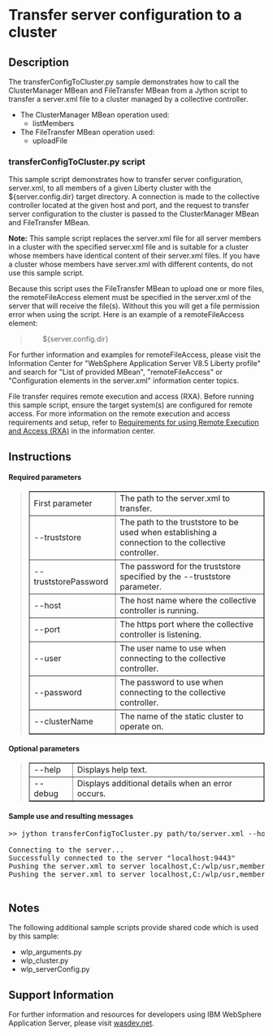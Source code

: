 # Transfer server configuration to a cluster

## Description

The transferConfigToCluster.py sample demonstrates how to call the ClusterManager MBean and FileTransfer MBean from a Jython script to transfer a server.xml file to a cluster managed by a collective controller.

*   The ClusterManager MBean operation used:
    *   listMembers
*   The FileTransfer MBean operation used:
    *   uploadFile

### transferConfigToCluster.py script

This sample script demonstrates how to transfer server configuration, server.xml, to all members of a given Liberty cluster with the ${server.config.dir} target directory. A connection is made to the collective controller located at the given host and port, and the request to transfer server configuration to the cluster is passed to the ClusterManager MBean and FileTransfer MBean.

**Note:** This sample script replaces the server.xml file for all server members in a cluster with the specified server.xml file and is suitable for a cluster whose members have identical content of their server.xml files. If you have a cluster whose members have server.xml with different contents, do not use this sample script.

Because this script uses the FileTransfer MBean to upload one or more files, the remoteFileAccess element must be specified in the server.xml of the server that will receive the file(s). Without this you will get a file permission error when using the script. Here is an example of a remoteFileAccess element:

> <remoteFileAccess>  
>        <writeDir>${server.config.dir}</writeDir>  
> </remoteFileAccess>

For further information and examples for remoteFileAccess, please visit the Information Center for "WebSphere Application Server V8.5 Liberty profile" and search for "List of provided MBean", "remoteFileAccess" or "Configuration elements in the server.xml" information center topics.

File transfer requires remote execution and access (RXA). Before running this sample script, ensure the target system(s) are configured for remote access. For more information on the remote execution and access requirements and setup, refer to [Requirements for using Remote Execution and Access (RXA)](http://www14.software.ibm.com/webapp/wsbroker/redirect?version=phil&product=was-nd-dist&topic=cins_cim_rxa_requirements) in the information center.

## Instructions

#### Required parameters

> <table border="1" cellpadding="5">
> 
> <tbody>
> 
> <tr>
> 
> <td>First parameter</td>
> 
> <td>The path to the server.xml to transfer.</td>
> 
> </tr>
> 
> <tr>
> 
> <td>--truststore</td>
> 
> <td>The path to the truststore to be used when establishing a connection to the collective controller.</td>
> 
> </tr>
> 
> <tr>
> 
> <td>--truststorePassword</td>
> 
> <td>The password for the truststore specified by the --truststore parameter.</td>
> 
> </tr>
> 
> <tr>
> 
> <td>--host</td>
> 
> <td>The host name where the collective controller is running.</td>
> 
> </tr>
> 
> <tr>
> 
> <td>--port</td>
> 
> <td>The https port where the collective controller is listening.</td>
> 
> </tr>
> 
> <tr>
> 
> <td>--user</td>
> 
> <td>The user name to use when connecting to the collective controller.</td>
> 
> </tr>
> 
> <tr>
> 
> <td>--password</td>
> 
> <td>The password to use when connecting to the collective controller.</td>
> 
> </tr>
> 
> <tr>
> 
> <td>--clusterName</td>
> 
> <td>The name of the static cluster to operate on.</td>
> 
> </tr>
> 
> </tbody>
> 
> </table>

#### Optional parameters

> <table border="1" cellpadding="5">
> 
> <tbody>
> 
> <tr>
> 
> <td>--help</td>
> 
> <td>Displays help text.</td>
> 
> </tr>
> 
> <tr>
> 
> <td>--debug</td>
> 
> <td>Displays additional details when an error occurs.</td>
> 
> </tr>
> 
> </tbody>
> 
> </table>

#### Sample use and resulting messages

<pre class="code">>> jython transferConfigToCluster.py path/to/server.xml --host=localhost --port=9443 --user=admin --password=password --truststorePassword=tsPassword --truststore=c:\wlp\usr\servers\controller1\resources\security\trust.jks --clusterName=myCluster

Connecting to the server...
Successfully connected to the server "localhost:9443"
Pushing the server.xml to server localhost,C:/wlp/usr,member1
Pushing the server.xml to server localhost,C:/wlp/usr,member2
   </pre>

## Notes

The following additional sample scripts provide shared code which is used by this sample:

*   wlp_arguments.py
*   wlp_cluster.py
*   wlp_serverConfig.py

## Support Information

For further information and resources for developers using IBM WebSphere Application Server, please visit [wasdev.net](http://wasdev.net).
